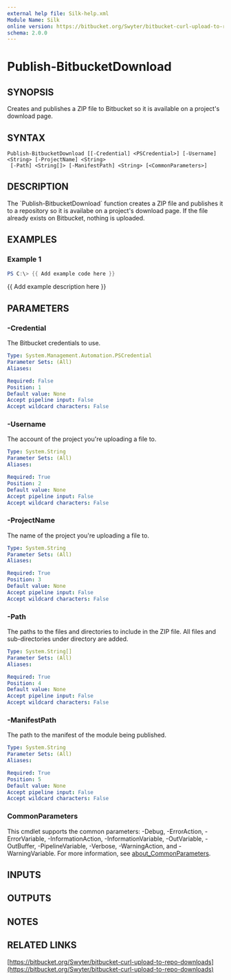 ```yaml
---
external help file: Silk-help.xml
Module Name: Silk
online version: https://bitbucket.org/Swyter/bitbucket-curl-upload-to-repo-downloads
schema: 2.0.0
---
```


# Publish-BitbucketDownload

## SYNOPSIS
Creates and publishes a ZIP file to Bitbucket so it is available on a project's download page.

## SYNTAX

```
Publish-BitbucketDownload [[-Credential] <PSCredential>] [-Username] <String> [-ProjectName] <String>
 [-Path] <String[]> [-ManifestPath] <String> [<CommonParameters>]
```

## DESCRIPTION
The \`Publish-BitbucketDownload\` function creates a ZIP file and publishes it to a repository so it is availabe on a project's download page.
If the file already exists on Bitbucket, nothing is uploaded.

## EXAMPLES

### Example 1
```powershell
PS C:\> {{ Add example code here }}
```

{{ Add example description here }}

## PARAMETERS

### -Credential
The Bitbucket credentials to use.

```yaml
Type: System.Management.Automation.PSCredential
Parameter Sets: (All)
Aliases:

Required: False
Position: 1
Default value: None
Accept pipeline input: False
Accept wildcard characters: False
```

### -Username
The account of the project you're uploading a file to.

```yaml
Type: System.String
Parameter Sets: (All)
Aliases:

Required: True
Position: 2
Default value: None
Accept pipeline input: False
Accept wildcard characters: False
```

### -ProjectName
The name of the project you're uploading a file to.

```yaml
Type: System.String
Parameter Sets: (All)
Aliases:

Required: True
Position: 3
Default value: None
Accept pipeline input: False
Accept wildcard characters: False
```

### -Path
The paths to the files and directories to include in the ZIP file.
All files and sub-directories under directory are added.

```yaml
Type: System.String[]
Parameter Sets: (All)
Aliases:

Required: True
Position: 4
Default value: None
Accept pipeline input: False
Accept wildcard characters: False
```

### -ManifestPath
The path to the manifest of the module being published.

```yaml
Type: System.String
Parameter Sets: (All)
Aliases:

Required: True
Position: 5
Default value: None
Accept pipeline input: False
Accept wildcard characters: False
```

### CommonParameters
This cmdlet supports the common parameters: -Debug, -ErrorAction, -ErrorVariable, -InformationAction, -InformationVariable, -OutVariable, -OutBuffer, -PipelineVariable, -Verbose, -WarningAction, and -WarningVariable. For more information, see [about_CommonParameters](http://go.microsoft.com/fwlink/?LinkID=113216).

## INPUTS

## OUTPUTS

## NOTES

## RELATED LINKS

[https://bitbucket.org/Swyter/bitbucket-curl-upload-to-repo-downloads](https://bitbucket.org/Swyter/bitbucket-curl-upload-to-repo-downloads)

